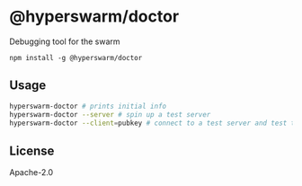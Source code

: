 # @hyperswarm/doctor

Debugging tool for the swarm

```
npm install -g @hyperswarm/doctor
```

## Usage

``` sh
hyperswarm-doctor # prints initial info
hyperswarm-doctor --server # spin up a test server
hyperswarm-doctor --client=pubkey # connect to a test server and test transfer
```

## License

Apache-2.0
